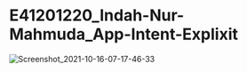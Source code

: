# E41201220_Indah-Nur-Mahmuda_App-Intent-Explixit
![Screenshot_2021-10-16-07-17-46-33](https://user-images.githubusercontent.com/75100905/137566345-2a81c1d1-9f35-4568-94aa-30c9767bb2c3.jpg)
